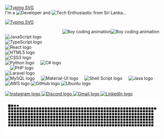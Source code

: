 <a href="https://git.io/typing-svg"><img src="https://readme-typing-svg.demolab.com?font=Fira+Code&weight=900&size=30&pause=1000&color=9D1DF7&background=000000&center=true&vCenter=true&width=435&lines=Hi!%F0%9F%91%8B+My+name+is++Dinakara+" alt="Typing SVG" /></a>
</br>
I'm a ![Developer](https://img.shields.io/badge/Developer-purple?style=flat-square) and ![Tech Enthusiastic](https://img.shields.io/badge/Tech%20Enthusiastic-blue?style=flat-square) from Sri Lanka...

<a href="https://git.io/typing-svg"><img src="https://readme-typing-svg.demolab.com?font=Fira+Code&weight=900&size=18&pause=1000&color=54F73F&background=000000&center=true&vCenter=true&width=435&lines=Also+learning+DevOps+%26+Cloud+Technologies!" alt="Typing SVG" /></a>


<div align="center">
 
<img align="right" height="150" src="https://raw.githubusercontent.com/mikemarcinkiewicz/gif-coding-avatars/main/02.gif" alt="Boy coding animation" />

  </div>

<img align="right" height="150" src="https://cdn.dribbble.com/users/1787321/screenshots/6541826/media/78db2c43e0c678cc3e3b71c3ff29ed4a.gif" alt="Boy coding animation" />

</br>


<div align="left">
  <img src="https://cdn.jsdelivr.net/gh/devicons/devicon/icons/javascript/javascript-original.svg" height="30" alt="JavaScript logo" />
  <img width="12" />
  <img src="https://cdn.jsdelivr.net/gh/devicons/devicon/icons/typescript/typescript-original.svg" height="30" alt="TypeScript logo" />
  <img width="12" />
  <img src="https://cdn.jsdelivr.net/gh/devicons/devicon/icons/react/react-original.svg" height="30" alt="React logo" />
  <img width="12" />
  <img src="https://cdn.jsdelivr.net/gh/devicons/devicon/icons/html5/html5-original.svg" height="30" alt="HTML5 logo" />
  <img width="12" />
  <img src="https://cdn.jsdelivr.net/gh/devicons/devicon/icons/css3/css3-original.svg" height="30" alt="CSS3 logo" />
  <img width="12" />
  <img src="https://cdn.jsdelivr.net/gh/devicons/devicon/icons/python/python-original.svg" height="30" alt="Python logo" />
  <img width="12" />
  <img src="https://cdn.jsdelivr.net/gh/devicons/devicon/icons/csharp/csharp-original.svg" height="30" alt="C# logo" />
  <img width="12" />
  <img src="https://cdn.jsdelivr.net/gh/devicons/devicon/icons/php/php-original.svg" height="30" alt="PHP logo" />
  <img width="12" />
  <img src="https://cdn.jsdelivr.net/gh/devicons/devicon/icons/laravel/laravel-original.svg" height="30" alt="Laravel logo" />
  <img width="12" />
  <img src="https://cdn.jsdelivr.net/gh/devicons/devicon/icons/mysql/mysql-original.svg" height="30" alt="MySQL logo" />
  <img width="12" />
  <img src="https://cdn.jsdelivr.net/gh/devicons/devicon/icons/materialui/materialui-original.svg" height="30" alt="Material-UI logo" />
  <img width="12" />
  <img src="https://cdn.jsdelivr.net/gh/devicons/devicon/icons/bash/bash-original.svg" height="30" alt="Shell Script logo" />
  <img width="12" />
  <img src="https://cdn.jsdelivr.net/gh/devicons/devicon/icons/java/java-original.svg" height="30" alt="Java logo" />
  <img src="https://img.shields.io/badge/AWS-232F3E?style=flat-square&logo=amazonaws&logoColor=white" height="30" alt="AWS logo" />
  <img src="https://cdn.jsdelivr.net/gh/devicons/devicon/icons/github/github-original.svg" height="30" alt="GitHub logo" />
  <img src="https://cdn.jsdelivr.net/gh/devicons/devicon/icons/ubuntu/ubuntu-plain.svg" height="30" alt="Ubuntu logo" />
</div>

</br>

<div align="left">
  <a href="https://www.instagram.com/dina_ambe" target="_blank">
    <img src="https://img.shields.io/static/v1?message=Instagram&logo=instagram&label=&color=E4405F&logoColor=white&labelColor=&style=for-the-badge" height="35" alt="Instagram logo" />
  </a>
  <a href="https://discord.gg/dinakara_ambepitiya" target="_blank">
    <img src="https://img.shields.io/static/v1?message=Discord&logo=discord&label=&color=7289DA&logoColor=white&labelColor=&style=for-the-badge" height="35" alt="Discord logo" />
  </a>
  <a href="mailto:dinakaranadun@gmail.com" target="_blank">
    <img src="https://img.shields.io/static/v1?message=Gmail&logo=gmail&label=&color=D14836&logoColor=white&labelColor=&style=for-the-badge" height="35" alt="Gmail logo" />
  </a>
  <a href="https://www.linkedin.com/in/dinakara-ambepitiya" target="_blank">
    <img src="https://img.shields.io/static/v1?message=LinkedIn&logo=linkedin&label=&color=0077B5&logoColor=white&labelColor=&style=for-the-badge" height="35" alt="LinkedIn logo" />
  </a>
</div>


<br clear="both">

<img src="https://raw.githubusercontent.com/dinakaranadun/dinakaranadun/output/snake.svg" alt="Snake animation" />

###
